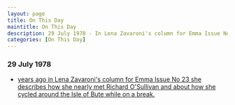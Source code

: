 ```yaml
---
layout: page
title: On This Day
maintitle: On This Day
description: 29 July 1978 - In Lena Zavaroni's column for Emma Issue No 23 she describes how she nearly met Richard O'Sullivan and about how she cycled around the Isle of Bute while on a break.
categories: [On This Day]
---
```


### 29 July 1978
* [<span id="age1"></span> years ago in Lena Zavaroni's column for Emma Issue No 23 she describes how she nearly met Richard O'Sullivan and about how she cycled around the Isle of Bute while on a break.](/comics/emma/1978/07/29/emma.html)

<!-- Script for calculating number of years ago -->
<script>
var dob = '19780729';
var year = Number(dob.substr(0, 4));
var month = Number(dob.substr(4, 2)) - 1;
var day = Number(dob.substr(6, 2));
var today = new Date();
var age1 = today.getFullYear() - year;
if (today.getMonth() < month || (today.getMonth() == month && today.getDate() < day)) {
age1--;
}
document.getElementById("age1").innerHTML=age1;
</script>

